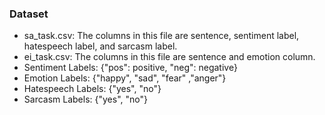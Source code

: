 ### Dataset
* sa_task.csv: The columns in this file are sentence, sentiment label, hatespeech label, and sarcasm label.
* ei_task.csv: The columns in this file are sentence and emotion column.
* Sentiment Labels: {"pos": positive, "neg": negative}
* Emotion Labels: {"happy", "sad", "fear" ,"anger"}
* Hatespeech Labels: {"yes", "no"}
* Sarcasm Labels: {"yes", "no"}

